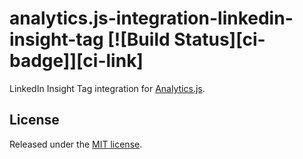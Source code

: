 # analytics.js-integration-linkedin-insight-tag [![Build Status][ci-badge]][ci-link]

LinkedIn Insight Tag integration for [Analytics.js][].

## License

Released under the [MIT license](LICENSE).


[Analytics.js]: https://segment.com/docs/libraries/analytics.js/
